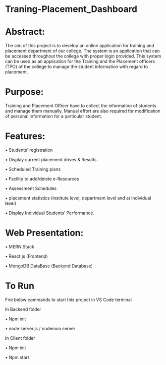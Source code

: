 # Traning-Placement_Dashboard

# Abstract:

The aim of this project is to develop an online application for training and placement department of our college. The system is an application that can be accessed throughout the college with proper login provided. This system can be used as an application for the Training and the Placement officers (TPO) of the college to manage the student information with regard to placement.

# Purpose:

Training and Placement Officer have to collect the information of students and manage them manually. Manual effort are also required for modification of personal information for a particular student.

# Features:

• Students’ registration

• Display current placement drives & Results

• Scheduled Training plans

• Facility to add/delete e-Resources

• Assessment Schedules

• placement statistics (institute level, department level and at individual level)

• Display Individual Students’ Performance.

# Web Presentation: 

• MERN Stack

• React.js (Frontend)

• MongoDB DataBase (Backend Database)

# To Run

Fire below commands to start this project in VS Code terminal

In Backend folder 

• Npm init

• node server.js / nodemon server

In Client folder

• Npm init

• Npm start













